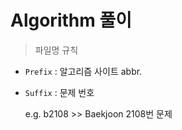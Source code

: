# Algorithm 풀이

> 파일명 규칙

- `Prefix` : 알고리즘 사이트 abbr. 

- `Suffix` : 문제 번호

  e.g. b2108 >> Baekjoon 2108번 문제